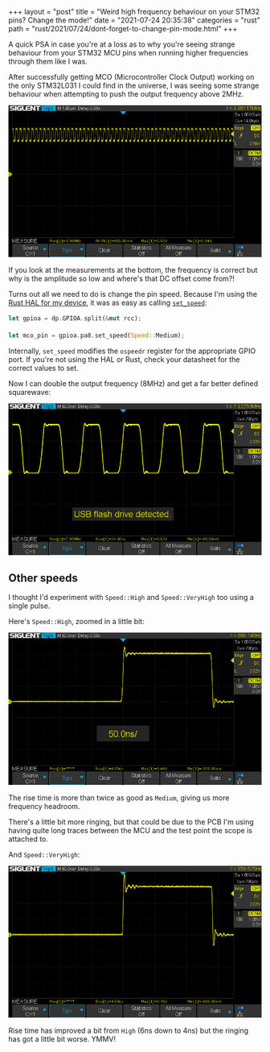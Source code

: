 +++
layout = "post"
title = "Weird high frequency behaviour on your STM32 pins? Change the mode!"
date = "2021-07-24 20:35:38"
categories = "rust"
path = "rust/2021/07/24/dont-forget-to-change-pin-mode.html"
+++

A quick PSA in case you're at a loss as to why you're seeing strange behaviour from your STM32 MCU
pins when running higher frequencies through them like I was.

After successfully getting MCO (Microcontroller Clock Output) working on the only STM32L031 I could
find in the universe, I was seeing some strange behaviour when attempting to push the output
frequency above 2MHz.

<!-- more -->

![](/images/mco/mco-1.png)

If you look at the measurements at the bottom, the frequency is correct but why is the amplitude so
low and where's that DC offset come from?!

Turns out all we need to do is change the pin speed. Because I'm using the
[Rust HAL for my device](github.com/stm32-rs/stm32l0xx-hal), it was as easy as calling
[`set_speed`](https://docs.rs/stm32l0xx-hal/0.7.0/stm32l0xx_hal/gpio/gpioa/struct.PA8.html#method.set_speed):

```rust
let gpioa = dp.GPIOA.split(&mut rcc);

let mco_pin = gpioa.pa8.set_speed(Speed::Medium);
```

Internally, `set_speed` modifies the `ospeedr` register for the appropriate GPIO port. If you're not
using the HAL or Rust, check your datasheet for the correct values to set.

Now I can double the output frequency (8MHz) and get a far better defined squarewave:

![](/images/mco/mco-8mhz.png)

## Other speeds

I thought I'd experiment with `Speed::High` and `Speed::VeryHigh` too using a single pulse.

Here's `Speed::High`, zoomed in a little bit:

![](/images/mco/pin-speed-high.png)

The rise time is more than twice as good as `Medium`, giving us more frequency headroom.

There's a little bit more ringing, but that could be due to the PCB I'm using having quite long
traces between the MCU and the test point the scope is attached to.

And `Speed::VeryHigh`:

![](/images/mco/pin-speed-veryhigh.png)

Rise time has improved a bit from `High` (6ns down to 4ns) but the ringing has got a little bit
worse. YMMV!
